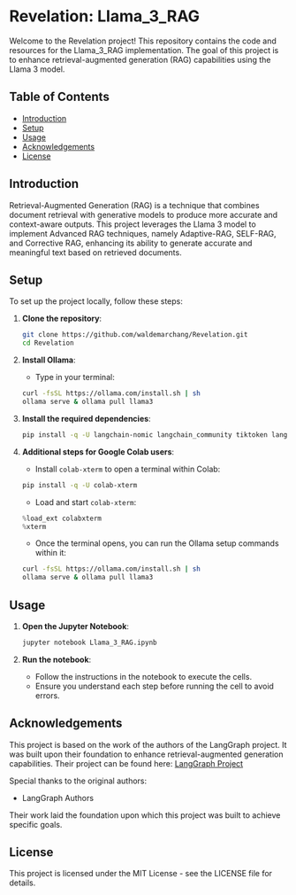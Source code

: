 # Revelation: Llama_3_RAG

Welcome to the Revelation project! This repository contains the code and resources for the Llama_3_RAG implementation. The goal of this project is to enhance retrieval-augmented generation (RAG) capabilities using the Llama 3 model.

## Table of Contents

- [Introduction](#introduction)
- [Setup](#setup)
- [Usage](#usage)
- [Acknowledgements](#acknowledgements)
- [License](#license)

## Introduction

Retrieval-Augmented Generation (RAG) is a technique that combines document retrieval with generative models to produce more accurate and context-aware outputs. This project leverages the Llama 3 model to implement Advanced RAG techniques, namely Adaptive-RAG, SELF-RAG, and Corrective RAG, enhancing its ability to generate accurate and meaningful text based on retrieved documents.

## Setup

To set up the project locally, follow these steps:

1. **Clone the repository**:
    ```sh
    git clone https://github.com/waldemarchang/Revelation.git
    cd Revelation
    ```

2. **Install Ollama**:
    - Type in your terminal:
    ```sh
    curl -fsSL https://ollama.com/install.sh | sh
    ollama serve & ollama pull llama3
    ```

3. **Install the required dependencies**:
    ```sh
    pip install -q -U langchain-nomic langchain_community tiktoken langchainhub chromadb langchain langgraph tavily-python gpt4all pypdf gradio html2text faiss-cpu sentence-transformers
    ```

4. **Additional steps for Google Colab users**:
    - Install `colab-xterm` to open a terminal within Colab:
    ```sh
    pip install -q -U colab-xterm
    ```
    - Load and start `colab-xterm`:
    ```python
    %load_ext colabxterm
    %xterm
    ```
    - Once the terminal opens, you can run the Ollama setup commands within it:
    ```sh
    curl -fsSL https://ollama.com/install.sh | sh
    ollama serve & ollama pull llama3
    ```

## Usage

1. **Open the Jupyter Notebook**:
    ```sh
    jupyter notebook Llama_3_RAG.ipynb
    ```

2. **Run the notebook**:
   - Follow the instructions in the notebook to execute the cells.
   - Ensure you understand each step before running the cell to avoid errors.

## Acknowledgements

This project is based on the work of the authors of the LangGraph project. It was built upon their foundation to enhance retrieval-augmented generation capabilities. Their project can be found here:
[LangGraph Project](https://github.com/langchain-ai/langgraph/blob/main/examples/rag/langgraph_rag_agent_llama3_local.ipynb)

Special thanks to the original authors:

- LangGraph Authors

Their work laid the foundation upon which this project was built to achieve specific goals.

## License

This project is licensed under the MIT License - see the LICENSE file for details.